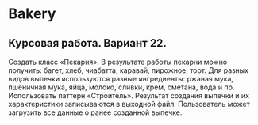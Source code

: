 # Bakery
## Курсовая работа. Вариант 22.

Создать класс «Пекарня». В результате работы пекарни можно получить: багет, хлеб, чиабатта, каравай, пирожное, торт. Для разных видов выпечки используются разные ингредиенты: ржаная мука, пшеничная мука, яйца, молоко, сливки, крем, сметана, вода и пр. Использовать паттерн «Строитель». Результат создания выпечки и их характеристики записываются в выходной файл. Пользователь может загрузить все данные о ранее созданной выпечке.
